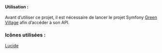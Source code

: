 #### Utilisation :

Avant d’utiliser ce projet, il est nécessaire de lancer le projet Symfony [Green Village](https://github.com/MickaelMd/Green-Village-Symfony) afin d’accéder à son API.

### Icônes utilisées :

[Lucide](https://lucide.dev/icons/)
